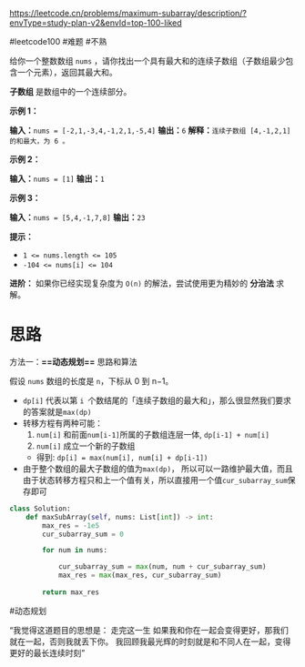 https://leetcode.cn/problems/maximum-subarray/description/?envType=study-plan-v2&envId=top-100-liked

#leetcode100 #难题 #不熟 

给你一个整数数组 `nums` ，请你找出一个具有最大和的连续子数组（子数组最少包含一个元素），返回其最大和。

**子数组** 是数组中的一个连续部分。

**示例 1：**

**输入：**`nums = [-2,1,-3,4,-1,2,1,-5,4]`
**输出：**`6`
**解释：**`连续子数组 [4,-1,2,1] 的和最大，为 6 。`

**示例 2：**

**输入：**`nums = [1]`
**输出：**`1`

**示例 3：**

**输入：**`nums = [5,4,-1,7,8]`
**输出：**`23`

**提示：**

- `1 <= nums.length <= 105`
- `-104 <= nums[i] <= 104`

**进阶：** 如果你已经实现复杂度为 `O(n)` 的解法，尝试使用更为精妙的 **分治法** 求解。

# 思路

方法一：**==动态规划==**
思路和算法

假设 `nums` 数组的长度是 `n`，下标从 0 到 n−1。

-  `dp[i]` 代表以第 `i `个数结尾的「连续子数组的最大和」，那么很显然我们要求的答案就是`max(dp)`
- 转移方程有两种可能：
  1. `num[i]` 和前面`num[i-1]`所属的子数组连层一体, `dp[i-1] + num[i]`
  2. `num[i]` 成立一个新的子数组
  - 得到: `dp[i] = max(num[i], num[i] + dp[i-1])`
- 由于整个数组的最大子数组的值为`max(dp)`， 所以可以一路维护最大值，而且由于状态转移方程只和上一个值有关，所以直接用一个值`cur_subarray_sum`保存即可

```python
class Solution:
    def maxSubArray(self, nums: List[int]) -> int:
        max_res = -1e5
        cur_subarray_sum = 0

        for num in nums:

            cur_subarray_sum = max(num, num + cur_subarray_sum)
            max_res = max(max_res, cur_subarray_sum)
        
        return max_res
```

#动态规划

“我觉得这道题目的思想是： 走完这一生 如果我和你在一起会变得更好，那我们就在一起，否则我就丢下你。 我回顾我最光辉的时刻就是和不同人在一起，变得更好的最长连续时刻”